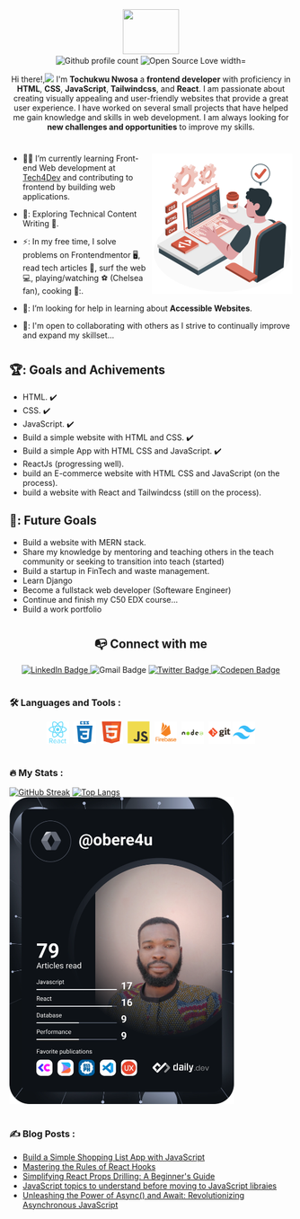 <div id="header" align="center">
  <img src="https://media.giphy.com/media/lP8xu5t2DLGG045H8F/giphy.gif" width="100" height="80"/>
  <div>
    <img src="https://komarev.com/ghpvc/?username=obere4u&style=plastic-square&color=brightgreen" alt="Github profile count" width="120"/> 
    <img src="https://firstcontributions.github.io/open-source-badges/badges/open-source-v1/open-source.svg" alt="Open Source Love width="120" />
  </div>
  
  <p>
    Hi there!,<img src="https://media.giphy.com/media/hvRJCLFzcasrR4ia7z/giphy.gif" width="20px"/>
    I'm <strong>Tochukwu Nwosa</strong> a <strong>frontend developer</strong> with proficiency in <strong>HTML</strong>, <strong>CSS</strong>, <strong>JavaScript</strong>, <strong>Tailwindcss</strong>, and <strong>React</strong>. I am passionate about creating visually appealing and user-friendly websites that provide a great user experience. I have worked on several small projects that have helped me gain knowledge and skills in web development. I am always looking for <strong>new challenges and opportunities</strong> to improve my skills.
  </p>
</div>

 #

<p>
  <img src="./about_image.svg" width="250" height="250" align="right"/>

  - :student: I’m currently learning Front-end Web development at [Tech4Dev](https://tech4dev.com/) and contributing to frontend by building web applications.

  - 🌱: Exploring Technical Content Writing 📓.

  - ⚡: In my free time, I solve problems on Frontendmentor 🖥️, read tech articles 📖, surf the web 💻, playing/watching ⚽ (Chelsea fan), cooking 🥘:.

  - 🤝: I’m looking for help in learning about **Accessible Websites**.

  - 👬: I'm open to collaborating with others as I strive to continually improve and expand my skillset...

  #

  ## 🏆: Goals and Achivements 

  - HTML. ✔️
  - CSS. ✔️
  - JavaScript. ✔️
  - Build a simple website with HTML and CSS. ✔️
  - Build a simple App with HTML CSS and JavaScript. ✔️
  - ReactJs (progressing well).
  - build an E-commerce website with HTML CSS and JavaScript (on the process).
  - build a website with React and Tailwindcss (still on the process).

  ## 🎯: Future Goals

  - Build a website with MERN stack.
  - Share my knowledge by mentoring and teaching others in the teach community or seeking to transition into teach (started)
  - Build a startup in FinTech and waste management.
  - Learn Django
  - Become a fullstack web developer (Softeware Engineer)
  - Continue and finish my C50 EDX course...
  - Build a work portfolio 
</p>

#

<div align="center">
  
  ## :mailbox_with_no_mail: Connect with me
     
  <div id="badges">
    <a href="your-linkedin-URL">
      <img src="https://img.shields.io/badge/LinkedIn-blue?style=for-the-badge&logo=linkedin&logoColor=white" alt="LinkedIn Badge"/>
    </a>
    <a mailto:"obere4u@gmail.com">
      <img src="https://img.shields.io/badge/Gmail-red?style=for-the-badge&logo=gmail&logoColor=white" alt="Gmail Badge"/>
    </a>
    <a href="https://twitter.com/obere4u">
      <img src="https://img.shields.io/badge/Twitter-blue?style=for-the-badge&logo=twitter&logoColor=white" alt="Twitter Badge"/>
    </a>
    <a href="https://codepen.io/obere4u">
      <img src="https://img.shields.io/badge/codepen-black?style=for-the-badge&logo=codepen&logoColor=white" alt="Codepen Badge"/>
    </a>
  </div>
</div>

#

### :hammer_and_wrench: Languages and Tools :
<div align="center">
  <img src="https://github.com/devicons/devicon/blob/master/icons/react/react-original-wordmark.svg" title="React" alt="React" width="40" height="40"/>&nbsp;
  <img src="https://github.com/devicons/devicon/blob/master/icons/css3/css3-plain-wordmark.svg"  title="CSS3" alt="CSS" width="40" height="40"/>&nbsp;
  <img src="https://github.com/devicons/devicon/blob/master/icons/html5/html5-original.svg" title="HTML5" alt="HTML" width="40" height="40"/>&nbsp;
  <img src="https://github.com/devicons/devicon/blob/master/icons/javascript/javascript-original.svg" title="JavaScript" alt="JavaScript" width="40" height="40"/>&nbsp;
  <img src="https://github.com/devicons/devicon/blob/master/icons/firebase/firebase-plain-wordmark.svg" title="Firebase" alt="Firebase" width="40" height="40"/>&nbsp;
  <img src="https://github.com/devicons/devicon/blob/master/icons/nodejs/nodejs-original-wordmark.svg" title="NodeJS" alt="NodeJS" width="40" height="40"/>&nbsp;
  <img src="https://github.com/devicons/devicon/blob/master/icons/git/git-original-wordmark.svg" title="Git" **alt="Git" width="40" height="40"/>
  <img src="https://github.com/devicons/devicon/blob/master/icons/tailwindcss/tailwindcss-plain.svg" title="Tailwindcss" alt="Tailwindcss" width="40" />
</div>

#

### :fire: My Stats :
[![GitHub Streak](https://github-readme-streak-stats.herokuapp.com?user=obere4u&theme=dark&border_radius=9.9&fire=EB5454)](https://git.io/streak-stats)
[![Top Langs](https://github-readme-stats.vercel.app/api/top-langs/?username=obere4u&layout=compact&theme=vision-friendly-dark)](https://github.com/anuraghazra/github-readme-stats) 
<a href="https://app.daily.dev/obere4u"><img src="https://github.com/obere4u/obere4u/blob/main/devcard.svg" width="400" alt="Tochukwu Nwosa's Dev Card"/></a>

#

### :writing_hand: Blog Posts :

<!-- BLOG-POST-LIST:START -->
- [Build a Simple Shopping List App with JavaScript](https://dev.to/obere4u/build-a-simple-shopping-list-app-with-javascript-38ln)
- [Mastering the Rules of React Hooks](https://dev.to/obere4u/mastering-the-rules-of-react-hooks-3ao5)
- [Simplifying React Props Drilling: A Beginner&#39;s Guide](https://dev.to/obere4u/simplifying-react-props-drilling-a-beginners-guide-3kpc)
- [JavaScript topics to understand before moving to JavaScript libraies](https://dev.to/obere4u/javascript-topics-to-understand-before-moving-to-javascript-libraies-agk)
- [Unleashing the Power of Async&lpar;&rpar; and Await: Revolutionizing Asynchronous JavaScript](https://dev.to/obere4u/unleashing-the-power-of-async-and-await-revolutionizing-asynchronous-javascript-1d8m)
<!-- BLOG-POST-LIST:END -->


